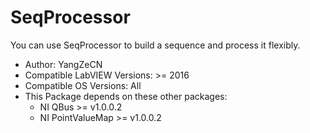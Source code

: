 # SeqProcessor
You can use SeqProcessor to build a sequence and process it flexibly.
* Author: YangZeCN
* Compatible LabVIEW Versions: >= 2016
* Compatible OS Versions: All
* This Package depends on these other packages:
    * NI QBus >= v1.0.0.2 
    * NI PointValueMap >= v1.0.0.2 
